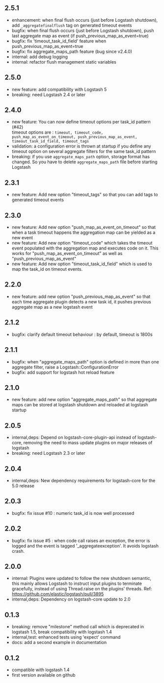 ## 2.5.1
- enhancement: when final flush occurs (just before Logstash shutdown), add `_aggregatefinalflush` tag on generated timeout events 
- bugfix: when final flush occurs (just before Logstash shutdown), push last aggregate map as event (if push_previous_map_as_event=true)
- bugfix: fix 'timeout_task_id_field' feature when push_previous_map_as_event=true
- bugfix: fix aggregate_maps_path feature (bug since v2.4.0)
- internal: add debug logging
- internal: refactor flush management static variables

## 2.5.0
 - new feature: add compatibility with Logstash 5
 - breaking: need Logstash 2.4 or later  

## 2.4.0
 - new feature: You can now define timeout options per task_id pattern (#42)  
 timeout options are : `timeout, timeout_code, push_map_as_event_on_timeout, push_previous_map_as_event, timeout_task_id_field, timeout_tags`
 - validation: a configuration error is thrown at startup if you define any timeout option on several aggregate filters for the same task_id pattern
 - breaking: if you use `aggregate_maps_path` option, storage format has changed. So you have to delete `aggregate_maps_path` file before starting Logstash
 
## 2.3.1
 - new feature: Add new option "timeout_tags" so that you can add tags to generated timeout events
 
## 2.3.0
 - new feature: Add new option "push_map_as_event_on_timeout" so that when a task timeout happens the aggregation map can be yielded as a new event
 - new feature: Add new option "timeout_code" which takes the timeout event populated with the aggregation map and executes code on it. This works for "push_map_as_event_on_timeout" as well as "push_previous_map_as_event"
 - new feature: Add new option "timeout_task_id_field" which is used to map the task_id on timeout events.

## 2.2.0
 - new feature: add new option "push_previous_map_as_event" so that each time aggregate plugin detects a new task id, it pushes previous aggregate map as a new logstash event

## 2.1.2
 - bugfix: clarify default timeout behaviour : by default, timeout is 1800s 

## 2.1.1
 - bugfix: when "aggregate_maps_path" option is defined in more than one aggregate filter, raise a Logstash::ConfigurationError 
 - bugfix: add support for logstash hot reload feature 

## 2.1.0
 - new feature: add new option "aggregate_maps_path" so that aggregate maps can be stored at logstash shutdown and reloaded at logstash startup

## 2.0.5
 - internal,deps: Depend on logstash-core-plugin-api instead of logstash-core, removing the need to mass update plugins on major releases of logstash
 - breaking: need Logstash 2.3 or later

## 2.0.4
 - internal,deps: New dependency requirements for logstash-core for the 5.0 release

## 2.0.3
 - bugfix: fix issue #10 : numeric task_id is now well processed

## 2.0.2
 - bugfix: fix issue #5 : when code call raises an exception, the error is logged and the event is tagged '_aggregateexception'. It avoids logstash crash.

## 2.0.0
 - internal: Plugins were updated to follow the new shutdown semantic, this mainly allows Logstash to instruct input plugins to terminate gracefully, 
   instead of using Thread.raise on the plugins' threads. Ref: https://github.com/elastic/logstash/pull/3895
 - internal,deps: Dependency on logstash-core update to 2.0

## 0.1.3
 - breaking: remove "milestone" method call which is deprecated in logstash 1.5, break compatibility with logstash 1.4
 - internal,test: enhanced tests using 'expect' command
 - docs: add a second example in documentation

## 0.1.2
 - compatible with logstash 1.4
 - first version available on github
